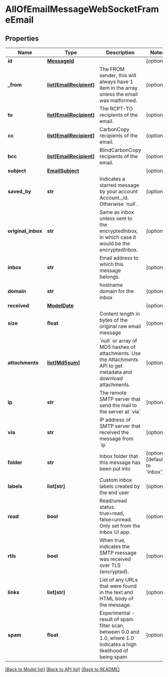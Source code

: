 # AllOfEmailMessageWebSocketFrameEmail

## Properties
Name | Type | Description | Notes
------------ | ------------- | ------------- | -------------
**id** | [**MessageId**](MessageId.md) |  | [optional] 
**_from** | [**list[EmailRecipient]**](EmailRecipient.md) | The FROM sender, this will always have 1 item in the array unless the email was malformed. | [optional] 
**to** | [**list[EmailRecipient]**](EmailRecipient.md) | The RCPT-TO recipients of the email. | [optional] 
**cc** | [**list[EmailRecipient]**](EmailRecipient.md) | CarbonCopy recipients of the email. | [optional] 
**bcc** | [**list[EmailRecipient]**](EmailRecipient.md) | BlindCarbonCopy recipients of the email. | [optional] 
**subject** | [**EmailSubject**](EmailSubject.md) |  | [optional] 
**saved_by** | **str** | Indicates a starred message by your account Account._id. Otherwise &#x60;null&#x60;. | [optional] 
**original_inbox** | **str** | Same as inbox unless sent to the encryptedInbox, in which case it would be the encryptedInbox. | [optional] 
**inbox** | **str** | Email address to which this message belongs. | [optional] 
**domain** | **str** | hostname domain for the inbox | [optional] 
**received** | [**ModelDate**](ModelDate.md) |  | [optional] 
**size** | **float** | Content length in bytes of the original raw email message | [optional] 
**attachments** | [**list[Md5sum]**](Md5sum.md) | &#x60;null&#x60; or array of MD5 hashes of attachments. Use the Attachments API to get metadata and download attachments. | [optional] 
**ip** | **str** | The remote SMTP server that send the mail to the server at &#x60;via&#x60; | [optional] 
**via** | **str** | IP address of SMTP server that received the message from &#x60;ip&#x60; | [optional] 
**folder** | **str** | Inbox folder that this message has been put into | [optional] [default to 'inbox']
**labels** | **list[str]** | Custom inbox labels created by the end user | [optional] 
**read** | **bool** | Read/uread status. true&#x3D;read, false&#x3D;unread. Only set from the Inbox UI app. | [optional] 
**rtls** | **bool** | When true, indicates the SMTP message was received over TLS (encrypted). | [optional] 
**links** | **list[str]** | List of any URLs that were found in the text and HTML body of the message. | [optional] 
**spam** | **float** | Experimental - result of spam filter scan, between 0.0 and 1.0, where 1.0 indicates a high likelihood of being spam | [optional] 

[[Back to Model list]](../README.md#documentation-for-models) [[Back to API list]](../README.md#documentation-for-api-endpoints) [[Back to README]](../README.md)

